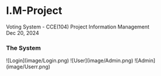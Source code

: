 # I.M-Project
Voting System - CCE(104) Project Information Management <br>
Dec 20, 2024

<h3>The System</h3>
![Login](image/Login.png)
![User](image/Admin.png)
![Admin](image/Userr.png)
